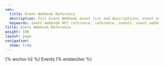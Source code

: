 ```yaml
---
seo:
  title: Event Webhook Reference
  description: Full Event Webhook event list and descriptions, event examples, and the objects each event contains.
  keywords: event webhook API reference, reference, events, event webhook
title: Event Webhook Reference
weight: 100
layout: page
navigation:
  show: true
---
```


{% anchor h2 %}
Events
{% endanchor %}